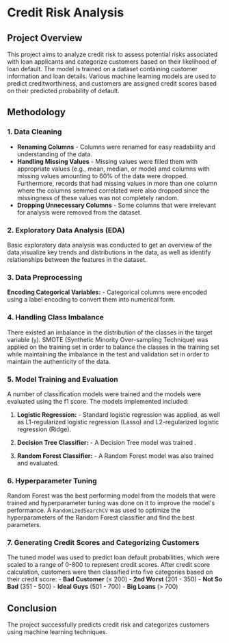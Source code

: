 # Credit Risk Analysis

## Project Overview
This project aims to analyze credit risk to assess potential risks associated with loan applicants and categorize customers based on their likelihood of loan default. The model is trained on a dataset containing customer information and loan details. Various machine learning models are used to predict creditworthiness, and customers are assigned credit scores based on their predicted probability of default.

## Methodology
### 1. Data Cleaning
- **Renaming Columns** - Columns were renamed for easy readability and understanding of the data.
- **Handling Missing Values** - Missing values were filled them with appropriate values (e.g., mean, median, or mode) amd columns with missing values amounting to 60% of the data were dropped. Furthermore, records that had missing values in more than one column where the columns semmed correlated were also dropped since the missingness of these values was not completely random.
- **Dropping Unnecessary Columns** - Some columns that were irrelevant for analysis were removed from the dataset.


### 2. Exploratory Data Analysis (EDA)
Basic exploratory data analysis was conducted to get an overview of the data,visualize key trends and distributions in the data, as well as identify relationships between the features in the dataset.

### 3. Data Preprocessing
**Encoding Categorical Variables:** - Categorical columns were encoded using a label encoding to convert them into numerical form.

### 4. Handling Class Imbalance
There existed an imbalance in the distribution of the classes in the target variable (`y`). SMOTE (Synthetic Minority Over-sampling Technique) was applied on the training set in order to balance the classes in the training set while maintaining the imbalance in the test and validation set in order to maintain the authenticity of the data.

### 5. Model Training and Evaluation
A number of classification models were trained and the models were evaluated using the f1 score. The models implemented included:

1. **Logistic Regression:** - Standard logistic regression was applied, as well as L1-regularized logistic regression (Lasso) and L2-regularized logistic regression (Ridge).

2. **Decision Tree Classifier:** - A Decision Tree model was trained .

3. **Random Forest Classifier:** - A Random Forest model was also trained and evaluated.

### 6. Hyperparameter Tuning
Random Forest was the best performing model from the models that were trained and hyperparameter tuning was done on it to improve the model's performance.
A `RandomizedSearchCV` was used to optimize the hyperparameters of the Random Forest classifier and find the best parameters.

### 7. Generating Credit Scores and Categorizing Customers
The tuned model was used to predict loan default probabilities, which were scaled to a range of 0-800 to represent credit scores. After credit score calculation, customers were then classified into five categories based on their credit score:
     - **Bad Customer** (≤ 200)
     - **2nd Worst** (201 - 350)
     - **Not So Bad** (351 - 500)
     - **Ideal Guys** (501 - 700)
     - **Big Loans** (> 700)
   

## Conclusion
The project successfully predicts credit risk and categorizes customers using machine learning techniques.




